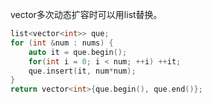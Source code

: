 vector多次动态扩容时可以用list替换。
```c++
list<vector<int>> que;
for (int &num : nums) {
    auto it = que.begin();
    for(int i = 0; i < num; ++i) ++it;
    que.insert(it, num*num);
}
return vector<int>{que.begin(), que.end()};
```